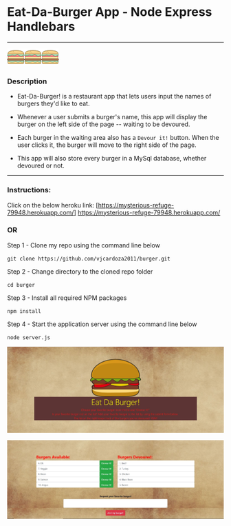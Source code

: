 # Eat-Da-Burger App - Node Express Handlebars

-----------
![alt text](public/assets/img/burgerIcon.png)![alt text](public/assets/img/burgerIcon.png)![alt text](public/assets/img/burgerIcon.png)

### Description
* Eat-Da-Burger! is a restaurant app that lets users input the names of burgers they'd like to eat.

* Whenever a user submits a burger's name, this app will display the burger on the left side of the page -- waiting to be devoured.

* Each burger in the waiting area also has a `Devour it!` button. When the user clicks it, the burger will move to the right side of the page.

* This app will also store every burger in a MySql database, whether devoured or not.
-------------
### Instructions:

Click on the below heroku link:
[https://mysterious-refuge-79948.herokuapp.com/] https://mysterious-refuge-79948.herokuapp.com/

### OR

Step 1 - Clone my repo using the command line below
```
git clone https://github.com/vjcardoza2011/burger.git
```
Step 2 - Change directory to the cloned repo folder
```
cd burger
```
Step 3 - Install all required NPM packages
```
npm install
```
Step 4 - Start the application server using the command line below
```
node server.js
```


![Alt text](screenshots/TopHalfofPage.JPG)

![Alt text](screenshots/BottomHalfofPage.JPG)
